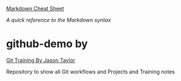 
[Markdown Cheat Sheet](https://www.markdownguide.org/cheat-sheet/)

*A quick reference to the Markdown syntax*

# github-demo by 

[Git Training By Jason Taylor ](https://www.udemy.com/course/git-complete/learn/lecture/2117364#overview)


Repository to show all Git workflows and Projects and Training notes



